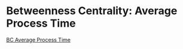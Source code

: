 # Betweenness Centrality: Average Process Time

[BC Average Process Time](https://raw.githubusercontent.com/gunrock/io/master/plots/gunrock_primitives_bc_avg_process_time_table.html ':include :type=markdown')
